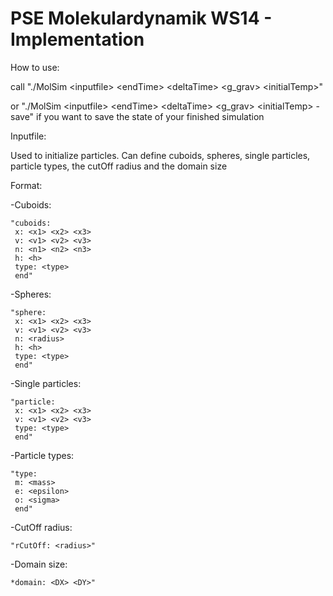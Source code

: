PSE Molekulardynamik WS14 - Implementation
=======

How to use:

call "./MolSim \<inputfile\> \<endTime\> \<deltaTime\> \<g_grav\> \<initialTemp\>"

or "./MolSim \<inputfile\> \<endTime\> \<deltaTime\> \<g_grav\> \<initialTemp\> -save" if you want to save the state of your finished simulation

Inputfile:

Used to initialize particles. Can define cuboids, spheres, single particles, particle types, the cutOff radius and the domain size


Format:

-Cuboids:

	"cuboids:
	 x: <x1> <x2> <x3>
	 v: <v1> <v2> <v3>
	 n: <n1> <n2> <n3>
	 h: <h>
	 type: <type>
	 end"
	
-Spheres:

	"sphere:
	 x: <x1> <x2> <x3>
	 v: <v1> <v2> <v3>
	 n: <radius>
	 h: <h>
	 type: <type>
	 end"

-Single particles:

	"particle:
	 x: <x1> <x2> <x3>
	 v: <v1> <v2> <v3>
	 type: <type>
	 end"
	 
-Particle types:

	"type:
	 m: <mass>
	 e: <epsilon>
	 o: <sigma>
	 end"
	 
-CutOff radius:

	"rCutOff: <radius>"
	
-Domain size:

	*domain: <DX> <DY>"
		
			 
			 
